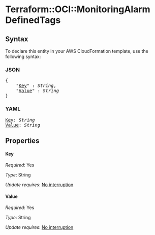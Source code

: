 # Terraform::OCI::MonitoringAlarm DefinedTags

## Syntax

To declare this entity in your AWS CloudFormation template, use the following syntax:

### JSON

<pre>
{
    "<a href="#key" title="Key">Key</a>" : <i>String</i>,
    "<a href="#value" title="Value">Value</a>" : <i>String</i>
}
</pre>

### YAML

<pre>
<a href="#key" title="Key">Key</a>: <i>String</i>
<a href="#value" title="Value">Value</a>: <i>String</i>
</pre>

## Properties

#### Key

_Required_: Yes

_Type_: String

_Update requires_: [No interruption](https://docs.aws.amazon.com/AWSCloudFormation/latest/UserGuide/using-cfn-updating-stacks-update-behaviors.html#update-no-interrupt)

#### Value

_Required_: Yes

_Type_: String

_Update requires_: [No interruption](https://docs.aws.amazon.com/AWSCloudFormation/latest/UserGuide/using-cfn-updating-stacks-update-behaviors.html#update-no-interrupt)

